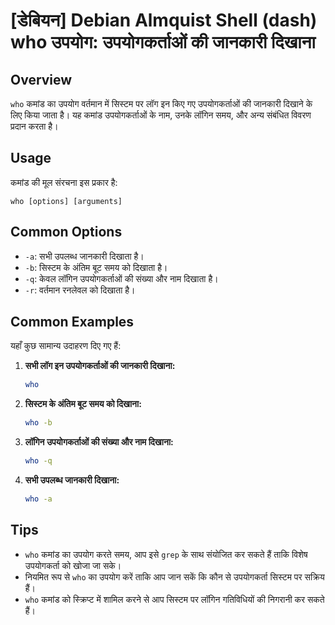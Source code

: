 # [डेबियन] Debian Almquist Shell (dash) who उपयोग: उपयोगकर्ताओं की जानकारी दिखाना

## Overview
`who` कमांड का उपयोग वर्तमान में सिस्टम पर लॉग इन किए गए उपयोगकर्ताओं की जानकारी दिखाने के लिए किया जाता है। यह कमांड उपयोगकर्ताओं के नाम, उनके लॉगिन समय, और अन्य संबंधित विवरण प्रदान करता है।

## Usage
कमांड की मूल संरचना इस प्रकार है:
```
who [options] [arguments]
```

## Common Options
- `-a`: सभी उपलब्ध जानकारी दिखाता है।
- `-b`: सिस्टम के अंतिम बूट समय को दिखाता है।
- `-q`: केवल लॉगिन उपयोगकर्ताओं की संख्या और नाम दिखाता है।
- `-r`: वर्तमान रनलेवल को दिखाता है।

## Common Examples
यहाँ कुछ सामान्य उदाहरण दिए गए हैं:

1. **सभी लॉग इन उपयोगकर्ताओं की जानकारी दिखाना:**
   ```bash
   who
   ```

2. **सिस्टम के अंतिम बूट समय को दिखाना:**
   ```bash
   who -b
   ```

3. **लॉगिन उपयोगकर्ताओं की संख्या और नाम दिखाना:**
   ```bash
   who -q
   ```

4. **सभी उपलब्ध जानकारी दिखाना:**
   ```bash
   who -a
   ```

## Tips
- `who` कमांड का उपयोग करते समय, आप इसे `grep` के साथ संयोजित कर सकते हैं ताकि विशेष उपयोगकर्ता को खोजा जा सके।
- नियमित रूप से `who` का उपयोग करें ताकि आप जान सकें कि कौन से उपयोगकर्ता सिस्टम पर सक्रिय हैं।
- `who` कमांड को स्क्रिप्ट में शामिल करने से आप सिस्टम पर लॉगिन गतिविधियों की निगरानी कर सकते हैं।